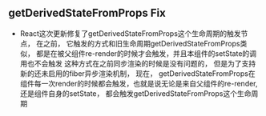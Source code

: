 ## getDerivedStateFromProps Fix
- React这次更新修复了getDerivedStateFromProps这个生命周期的触发节点， 在之前， 它触发的方式和旧生命周期getDerivedStateFromProps类似， 都是在被父组件re-render的时候才会触发，并且本组件的setState的调用也不会触发
  这种方式在之前同步渲染的时候是没有问题的， 但是为了支持新的还未启用的fiber异步渲染机制， 现在， getDerivedStateFromProps在组件每一次render的时候都会触发，也就是说无论是来自父组件的re-render, 还是组件自身的setState， 都会触发getDerivedStateFromProps这个生命周期
